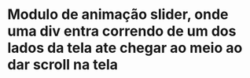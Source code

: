 # Modulo de animação slider, onde uma div entra correndo de um dos lados da tela ate chegar ao meio ao dar scroll na tela

